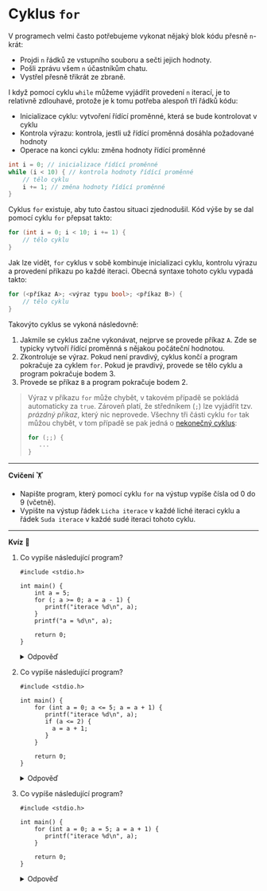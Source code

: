 # Cyklus `for`
V programech velmi často potřebujeme vykonat nějaký blok kódu přesně `n`-krát:
- Projdi `n` řádků ze vstupního souboru a sečti jejich hodnoty.
- Pošli zprávu všem `n` účastníkům chatu.
- Vystřel přesně třikrát ze zbraně.

I když pomocí cyklu `while` můžeme vyjádřit provedení `n` iterací, je to relativně zdlouhavé,
protože je k tomu potřeba alespoň tří řádků kódu:
- Inicializace cyklu: vytvoření řídící proměnné, která se bude kontrolovat v cyklu
- Kontrola výrazu: kontrola, jestli už řídící proměnná dosáhla požadované hodnoty
- Operace na konci cyklu: změna hodnoty řídící proměnné
```c
int i = 0; // inicializace řídící proměnné
while (i < 10) { // kontrola hodnoty řídící proměnné
    // tělo cyklu
    i += 1; // změna hodnoty řídící proměnné
}
```

Cyklus `for` existuje, aby tuto častou situaci zjednodušil. Kód výše by se dal pomocí cyklu `for`
přepsat takto:
```c
for (int i = 0; i < 10; i += 1) {
    // tělo cyklu
}
```

Jak lze vidět, `for` cyklus v sobě kombinuje inicializaci cyklu, kontrolu výrazu a provedení příkazu
po každé iteraci. Obecná syntaxe tohoto cyklu vypadá takto:
```c
for (<příkaz A>; <výraz typu bool>; <příkaz B>) {
    // tělo cyklu
}
```
Takovýto cyklus se vykoná následovně:
1) Jakmile se cyklus začne vykonávat, nejprve se provede příkaz `A`. Zde se typicky vytvoří
řídící proměnná s nějakou počáteční hodnotou.
2) Zkontroluje se výraz. Pokud není pravdivý, cyklus končí a program pokračuje za cyklem `for`.
Pokud je pravdivý, provede se tělo cyklu a program pokračuje bodem 3.
3) Provede se příkaz `B` a program pokračuje bodem 2.

> Výraz v příkazu `for` může chybět, v takovém případě se pokládá automaticky za `true`. Zároveň platí,
> že středníkem (`;`) lze vyjádřit tzv. *prázdný příkaz*, který nic neprovede. Všechny tři části cyklu
> `for` tak můžou chybět, v tom případě se pak jedná o [nekonečný cyklus](while.md#nekonečný-cyklus):
> ```c
> for (;;) {
>    ...
> }
> ```

<hr/>

**Cvičení** 🏋

- Napište program, který pomocí cyklu `for` na výstup vypíše čísla od 0 do 9 (včetně).
- Vypište na výstup řádek `Licha iterace` v každé liché iteraci cyklu a řádek `Suda iterace` v každé
sudé iteraci tohoto cyklu.

<hr/>

**Kvíz** 🤔

1) Co vypíše následující program?
    ```c,editable,mainbody
    #include <stdio.h>

    int main() {
        int a = 5;
        for (; a >= 0; a = a - 1) {
           printf("iterace %d\n", a);
        }
        printf("a = %d\n", a);

        return 0;
    }
    ```
    <details>
    <summary>Odpověď</summary>

    Program vypíše:
    ```c
    iterace 5
    iterace 4
    iterace 3
    iterace 2
    iterace 1
    iterace 0
    a = -1
    ```
    Při poslední iteraci cyklu se hodnota proměnné `a` zmenší z `0` na `-1`, poté už se podmínka cyklu
    vyhodnotí na `false` a cyklus skončí.

    Všimněte si, že definice a inicializace řídící proměnné je mimo cyklus, jinak bychom k této proměnné
    po ukončení provádění cyklu již neměli přístup. Definice řídící proměnné před cyklem se nám může
    občas hodit, pokud bychom s hodnotou řídící proměnné chtěli pracovat dále za cyklem (například
    abychom zjistili, kolik iterací cyklus provedl).
    </details>
2) Co vypíše následující program?
    ```c,editable,mainbody
    #include <stdio.h>

    int main() {
        for (int a = 0; a <= 5; a = a + 1) {
           printf("iterace %d\n", a);
           if (a <= 2) {
             a = a + 1;
           }
        }

        return 0;
    }
    ```
    <details>
    <summary>Odpověď</summary>

    Program vypíše:
    ```c
    iterace 0
    iterace 2
    iterace 4
    iterace 5
    ```
    Pokud je při provádění iterace cyklu hodnota `a` menší nebo rovno dvěma, tak se hodnota `a` v
    iteraci zvýší o jedničku dvakrát (jednou uvnitř příkazu `if` a jednou na konci iterace cyklu `for`).
    </details>
3) Co vypíše následující program?
    ```c,editable,mainbody
    #include <stdio.h>

    int main() {
        for (int a = 0; a = 5; a = a + 1) {
           printf("iterace %d\n", a);
        }

        return 0;
    }
    ```
    <details>
    <summary>Odpověď</summary>

    Program bude neustále vypisovat hodnotu proměnné `a`, protože výraz `a = 5` se vyhodnotí
    jako `5`, a toto číslo se při [převodu](../datove_typy/pravdivostni_typy.md#konverze) na `bool`
    vyhodnotí jako pravda (`true`), takže tento cyklus je nekonečný. Záměna přiřazení (`=`)
    a `==` (porovnání) je častou [začátečnickou chybou](../../caste_chyby/caste_chyby.md#záměna--a-).
    </details>
